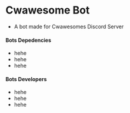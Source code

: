 # Cwawesome Bot
- A bot made for Cwawesomes Discord Server
#### Bots Depedencies
- hehe
- hehe
- hehe
#### Bots Developers
- hehe
- hehe
- hehe
